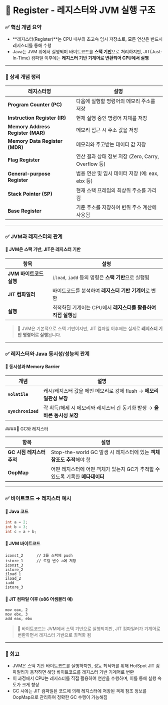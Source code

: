 #  🧠 Register - 레지스터와 JVM 실행 구조


### ✅ 핵심 개념 요약
- **레지스터(Register)**는 CPU 내부의 초고속 임시 저장소로, 모든 연산은 반드시 레지스터를 통해 수행
- Java는 JVM 위에서 실행되며 바이트코드를 **스택 기반**으로 처리하지만, JIT(Just-In-Time) 컴파일 이후에는 **레지스터 기반 기계어로 변환되어 CPU에서 실행**

---

### 🔎 상세 개념 정리

| 레지스터명 | 설명 |
|------------|------|
| **Program Counter (PC)** | 다음에 실행할 명령어의 메모리 주소를 저장 |
| **Instruction Register (IR)** | 현재 실행 중인 명령어 자체를 저장 |
| **Memory Address Register (MAR)** | 메모리 접근 시 주소 값을 저장 |
| **Memory Data Register (MDR)** | 메모리와 주고받는 데이터 값 저장 |
| **Flag Register** | 연산 결과 상태 정보 저장 (Zero, Carry, Overflow 등) |
| **General-purpose Register** | 범용 연산 및 임시 데이터 저장 (예: eax, ebx 등) |
| **Stack Pointer (SP)** | 현재 스택 프레임의 최상위 주소를 가리킴 |
| **Base Register** | 기준 주소를 저장하여 변위 주소 계산에 사용됨 |

---


### ✅  JVM과 레지스터의 관계

#### 🔹 JVM은 스택 기반, JIT은 레지스터 기반


| 항목 | 설명 |
|------|------|
| **JVM 바이트코드 실행** | `iload`, `iadd` 등의 명령은 **스택 기반**으로 실행됨 |
| **JIT 컴파일러** | 바이트코드를 분석하여 **레지스터 기반 기계어**로 변환 |
| **실행** | 최적화된 기계어는 CPU에서 **레지스터를 활용하여 직접 실행**됨 |

> 📌 JVM은 기본적으로 스택 기반이지만, JIT 컴파일 이후에는 실제로 **레지스터 기반 명령어로 실행**됩니다.


---

### ✅  레지스터와 Java 동시성/성능의 관계

#### 🔹 동시성과 Memory Barrier

| 개념 | 설명 |
|------|------|
| **`volatile`** | 캐시/레지스터 값을 메인 메모리로 강제 flush → **메모리 일관성 보장** |
| **`synchronized`** | 락 획득/해제 시 메모리와 레지스터 간 동기화 발생 → **올바른 동시성 보장** |

####🔹 GC와 레지스터

| 항목 | 설명 |
|------|------|
| **GC 시점 레지스터 추적** | Stop-the-world GC 발생 시 레지스터에 있는 **객체 참조도 추적**해야 함 |
| **OopMap** | 어떤 레지스터에 어떤 객체가 있는지 GC가 추적할 수 있도록 기록한 **메타데이터** |
---


### ✅  바이트코드 → 레지스터 예시

#### 🔹 Java 코드
```java
int a = 2;
int b = 3;
int c = a + b;
```

#### 🔹 JVM 바이트코드
```
iconst_2      // 2를 스택에 push
istore_1      // 로컬 변수 a에 저장
iconst_3
istore_2
iload_1
iload_2
iadd
istore_3
```
#### 🔹 JIT 컴파일 이후 (x86 어셈블리 예)
```
mov eax, 2
mov ebx, 3
add eax, ebx
```
> 🔧 바이트코드는 JVM에서 스택 기반으로 실행되지만, JIT 컴파일러가 기계어로 변환하면서 레지스터 기반으로 최적화 됨
---

### 🔁 회고

- JVM은 스택 기반 바이트코드를 실행하지만, 성능 최적화를 위해 HotSpot JIT 컴파일러가 동작하면 해당 바이트코드를 레지스터 기반 기계어로 변환
- 이 과정에서 CPU는 레지스터를 직접 활용하여 연산을 수행하며, 이를 통해 실행 속도가 크게 향상
- GC 시에는 JIT 컴파일된 코드에 의해 레지스터에 저장된 객체 참조 정보를 OopMap으로 관리하여 정확한 GC 수행이 가능해짐
